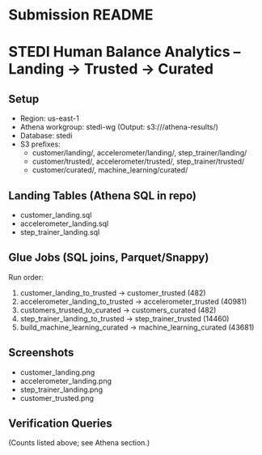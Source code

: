 
# Submission README
# STEDI Human Balance Analytics – Landing → Trusted → Curated

## Setup
- Region: us-east-1
- Athena workgroup: stedi-wg (Output: s3://<bucket>/athena-results/)
- Database: stedi
- S3 prefixes:
  - customer/landing/, accelerometer/landing/, step_trainer/landing/
  - customer/trusted/, accelerometer/trusted/, step_trainer/trusted/
  - customer/curated/, machine_learning/curated/

## Landing Tables (Athena SQL in repo)
- customer_landing.sql
- accelerometer_landing.sql
- step_trainer_landing.sql

## Glue Jobs (SQL joins, Parquet/Snappy)
Run order:
1. customer_landing_to_trusted → customer_trusted (482)
2. accelerometer_landing_to_trusted → accelerometer_trusted (40981)
3. customers_trusted_to_curated → customers_curated (482)
4. step_trainer_landing_to_trusted → step_trainer_trusted (14460)
5. build_machine_learning_curated → machine_learning_curated (43681)

## Screenshots
- customer_landing.png
- accelerometer_landing.png
- step_trainer_landing.png
- customer_trusted.png

## Verification Queries
(Counts listed above; see Athena section.)
